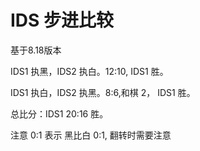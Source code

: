 # IDS 步进比较

基于8.18版本

IDS1 执黑，IDS2 执白。12:10, IDS1 胜。

IDS1 执白，IDS2 执黑。8:6,和棋 2， IDS1 胜。

总比分：IDS1 20:16 胜。

注意 0:1 表示 黑比白 0:1, 翻转时需要注意